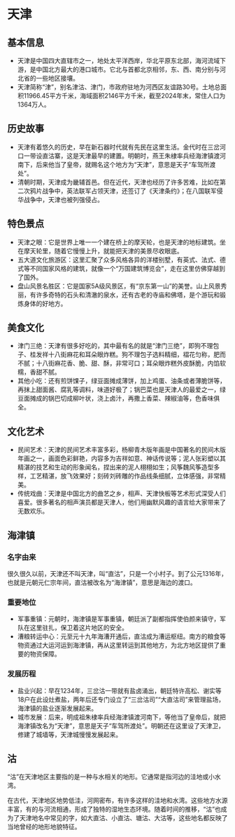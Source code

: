 # 天津

## 基本信息
 
- 天津是中国四大直辖市之一，地处太平洋西岸，华北平原东北部，海河流域下游，是中国北方最大的港口城市。它北与首都北京相邻，东、西、南分别与河北省的一些地区接壤。
- 天津简称“津”，别名津沽、津门，市政府驻地为河西区友谊路30号。土地总面积11966.45平方千米，海域面积2146平方千米，截至2024年末，常住人口为1364万人。
 
## 历史故事
 
- 天津有着悠久的历史，早在新石器时代就有先民在这里生活。金代时在三岔河口一带设直沽寨，这是天津最早的建置。明朝时，燕王朱棣率兵经海津镇渡河南下，后来他当了皇帝，就赐名这个地方为“天津”，意思是天子“车驾所渡处”。
- 清朝时期，天津成为畿辅首邑。但在近代，天津也经历了许多苦难，比如在第二次鸦片战争中，英法联军占领天津，还签订了《天津条约》；在八国联军侵华战争中，天津也被列强侵占。
 
## 特色景点
 
- 天津之眼：它是世界上唯一一个建在桥上的摩天轮，也是天津的地标建筑。坐在摩天轮里，随着它慢慢上升，就能把天津的美景尽收眼底。
- 五大道文化旅游区：这里汇聚了众多风格各异的洋楼别墅，有英式、法式、德式等不同国家风格的建筑，就像一个“万国建筑博览会”，走在这里仿佛穿越到了国外。 
- 盘山风景名胜区：它是国家5A级风景区，有“京东第一山”的美誉。山上风景秀丽，有许多奇特的石头和清澈的泉水，还有古老的寺庙和佛塔，是个游玩和锻炼身体的好地方。 
 
## 美食文化
 
- 津门三绝：天津有很多好吃的，其中最有名的就是“津门三绝”，即狗不理包子、桂发祥十八街麻花和耳朵眼炸糕。狗不理包子选料精细，褶花匀称，肥而不腻；十八街麻花香、脆、甜、酥，非常可口；耳朵眼炸糕外皮酥脆，内馅软糯，香甜不腻。
- 其他小吃：还有煎饼馃子，绿豆面摊成薄饼，加上鸡蛋、油条或者薄脆饼等，再抹上甜面酱、腐乳等调料，味道好极了；锅巴菜也是天津人的最爱之一，绿豆面摊成的锅巴切成柳叶状，浇上卤汁，再撒上香菜、辣椒油等，色香味俱全。
 
## 文化艺术
 
- 民间艺术：天津的民间艺术丰富多彩，杨柳青木版年画是中国著名的民间木版年画之一，画面色彩鲜艳，内容多为吉祥如意、神话传说等；泥人张彩塑以其精湛的技艺和生动的形象闻名，捏出来的泥人栩栩如生；风筝魏风筝造型多样，工艺精湛，放飞效果好；刻砖刘砖雕的作品线条细腻，立体感强，非常精美。
- 传统戏曲：天津是中国北方的曲艺之乡，相声、天津快板等艺术形式深受人们喜爱。很多著名的相声演员都是天津人，他们用幽默风趣的语言给大家带来了无数欢乐。

## 海津镇

### 名字由来
 
很久很久以前，天津还不叫天津，叫“直沽”，只是一个小村子。到了公元1316年，也就是元朝元仁宗年间，直沽被改名为“海津镇”，意思是海边的渡口。
 
### 重要地位
 
- 军事重镇：元朝时，海津镇是军事重镇，朝廷派了副都指挥使伯颜来镇守，军队在这里驻扎，保卫着这片地区的安全。
- 漕粮转运中心：元至元十九年海漕开通后，直沽成为漕运枢纽。南方的粮食等物资通过大运河运到海津镇，再从这里转运到其他地方，为北方地区提供了重要的物资保障。
 
### 发展历程
 
- 盐业兴起：早在1234年，三岔沽一带就有盐卤涌出，朝廷特许高松、谢实等18户在此设灶煮盐，两年后还专门设立了“三岔沽司”“大直沽司”来管理盐场，海津镇的盐业逐渐发展起来。
- 城市发展：后来，明成祖朱棣率兵经海津镇渡河南下，等他当了皇帝后，就把海津镇改名为“天津”，意思是天子“车驾所渡处”。明朝还在这里设了天津卫，修建了城墙等，天津城慢慢发展起来。

## 沽

“沽”在天津地区主要指的是一种与水相关的地形。它通常是指河边的洼地或小水湾。
 
在古代，天津地区地势低洼，河网密布，有许多这样的洼地和水湾。这些地方水源丰富，有的与河流相通，形成了独特的湿地生态环境。随着时间的推移，“沽”也成为了天津地名中常见的字，如大直沽、小直沽、塘沽、大沽等，这些地名都反映了当地曾经的地形地貌特征。


